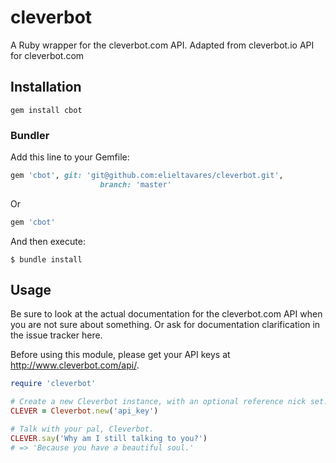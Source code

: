 # cleverbot

A Ruby wrapper for the cleverbot.com API.
Adapted from cleverbot.io API for cleverbot.com

## Installation

```shell
gem install cbot
```

### Bundler
Add this line to your Gemfile:
```ruby
gem 'cbot', git: 'git@github.com:elieltavares/cleverbot.git',
                    branch: 'master'
```
Or
```ruby
gem 'cbot'
```

And then execute:
```shell
$ bundle install
```

## Usage
Be sure to look at the actual documentation for the cleverbot.com API when you are not sure about something. Or ask for documentation clarification in the issue tracker here.

Before using this module, please get your API keys at http://www.cleverbot.com/api/.

```ruby
require 'cleverbot'

# Create a new Cleverbot instance, with an optional reference nick set.
CLEVER = Cleverbot.new('api_key')

# Talk with your pal, Cleverbot.
CLEVER.say('Why am I still talking to you?')
# => 'Because you have a beautiful soul.'
```
